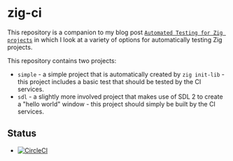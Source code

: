 # zig-ci

This repository is a companion to my blog post [`Automated Testing for Zig projects`](https://www.euantorano.co.uk/posts/zig-ci/) in which I look at a variety of options for automatically testing Zig projects.

This repository contains two projects:

- `simple` - a simple project that is automatically created by `zig init-lib` - this project includes a basic test that should be tested by the CI services.
- `sdl` - a slightly more involved project that makes use of SDL 2 to create a "hello world" window - this project should simply be built by the CI services.

## Status

- [![CircleCI](https://circleci.com/gh/euantorano/zig-ci.svg?style=svg)](https://circleci.com/gh/euantorano/zig-ci)
